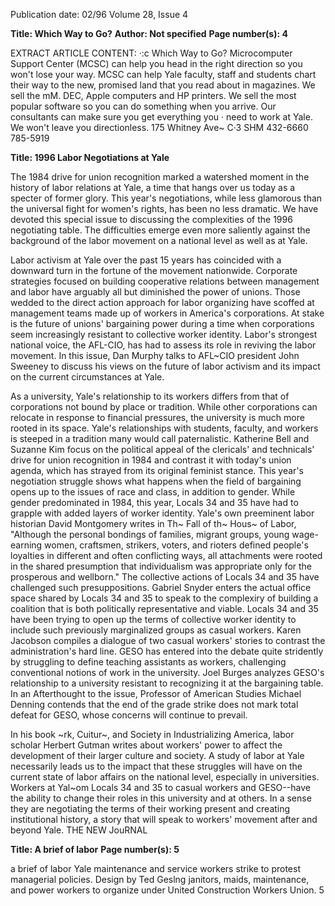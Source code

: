 Publication date: 02/96
Volume 28, Issue 4

**Title: Which Way to Go?**
**Author: Not specified**
**Page number(s): 4**

EXTRACT ARTICLE CONTENT:
·:c 
Which Way 
to Go? 
Microcomputer Support 
Center (MCSC) can help you 
head in the right direction so you won't lose 
your way. 
MCSC can help Yale faculty, staff and students 
chart their way to the new, promised land that you 
read about in magazines. We sell the mM. DEC, 
Apple computers and HP printers. We sell the 
most popular software so you can do something 
when you arrive. Our consultants can make sure 
you get everything you 
· 
need to work at Yale. 
We won't leave you 
directionless. 
175 Whitney Ave~ C·3 SHM 
432-6660 
785-5919


**Title: 1996 Labor Negotiations at Yale**

The 1984 drive for union recognition marked a watershed moment in the history of labor 
relations at Yale, a time that hangs over us today as a specter of former glory. This year's 
negotiations, while less glamorous than the universal fight for women's rights, has been no less 
dramatic. We have devoted this special issue to discussing the complexities of the 1996 
negotiating table. The difficulties emerge even more saliently against the background of the 
labor movement on a national level as well as at Yale. 

Labor activism at Yale over the past 15 years has coincided with a downward turn in the 
fortune of the movement nationwide. Corporate strategies focused on building cooperative 
relations between management and labor have arguably all but diminished the power of unions. 
Those wedded to the direct action approach for labor organizing have scoffed at 
management teams made up of workers in America's corporations. At stake is the future of 
unions' bargaining power during a time when corporations seem increasingly resistant to 
collective worker identity. Labor's strongest national voice, the AFL-CIO, has had to assess its 
role in reviving the labor movement. In this issue, Dan Murphy talks to AFL~CIO president 
John Sweeney to discuss his views on the future of labor activism and its impact on the current 
circumstances at Yale. 

As a university, Yale's relationship to its workers differs from that of corporations not bound 
by place or tradition. While other corporations can relocate in response to financial pressures, 
the university is much more rooted in its space. Yale's relationships with students, faculty, and 
workers is steeped in a tradition many would call paternalistic. Katherine Bell and Suzanne Kim 
focus on the political appeal of the clericals' and technicals' drive for union recognition in 1984 
and contrast it with today's union agenda, which has strayed from its original feminist stance. 
This year's negotiation struggle shows what happens when the field of bargaining opens up 
to the issues of race and class, in addition to gender. While gender predominated in 1984, this 
year, Locals 34 and 35 have had to grapple with added layers of worker identity. Yale's own 
preeminent labor historian David Montgomery writes in Th~ Fall of th~ Hous~ of Labor, 
"Although the personal bondings of families, migrant groups, young wage-earning women, 
craftsmen, strikers, voters, and rioters defined people's loyalties in different and often conflicting 
ways, all attachments were rooted in the shared presumption that individualism was appropriate 
only for the prosperous and wellborn." The collective actions of Locals 34 and 35 have 
challenged such presuppositions. Gabriel Snyder enters the actual office space shared by Locals 
34 and 35 to speak to the complexiry of building a coalition that is both politically 
representative and viable. Locals 34 and 35 have been trying to open up the terms of collective 
worker identity to include such previously marginalized groups as casual workers. Karen 
Jacobson compiles a dialogue of two casual workers' stories to contrast the administration's hard 
line. GESO has entered into the debate quite stridently by struggling to define teaching 
assistants as workers, challenging conventional notions of work in the university. Joel Burges 
analyzes GESO's relationship to a university resistant to recognizing it at the bargaining table. In 
an Afterthought to the issue, Professor of American Studies Michael Denning contends that the 
end of the grade strike does not mark total defeat for GESO, whose concerns will continue to 
prevail. 

In his book ~rk, Cuitur~, and Society in Industrializing America, labor scholar Herbert 
Gutman writes about workers' power to affect the development of their larger culture and 
society. A study of labor at Yale necessarily leads us to the impact that these struggles will have 
on the current state of labor affairs on the national level, especially in universities. Workers at 
Yal~om Locals 34 and 35 to casual workers and GESO--have the ability to change their 
roles in this university and at others. In a sense they are negotiating the terms of their working 
present and creating institutional history, a story that will speak to workers' movement after and 
beyond Yale. 
THE NEW JouRNAL 


**Title: A brief of labor**
**Page number(s): 5**

a brief 
of labor 
Yale maintenance and 
service workers strike to 
protest managerial policies. 
Design by Ted Geslng 
janitors, maids, maintenance, 
and power workers to organize 
under United Construction 
Workers Union. 
5